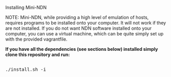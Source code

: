 Installing Mini-NDN

NOTE: Mini-NDN, while providing a high level of emulation of hosts, requires programs to be installed onto your computer. It will not work if they are not installed. If you do not want NDN software installed onto your computer, you can use a virtual machine, which can be quite simply set up with the provided vagrantfile.

<b>If you have all the dependencies (see sections below) installed simply clone this repository and run:</b>

<pre>

./install.sh -i

</pre>

